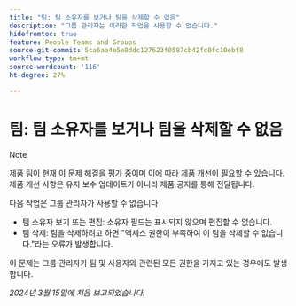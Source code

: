 ```yaml
---
title: "팀: 팀 소유자를 보거나 팀을 삭제할 수 없음"
description: "그룹 관리자는 이러한 작업을 사용할 수 없습니다."
hidefromtoc: true
feature: People Teams and Groups
source-git-commit: 5ca6aa4e5e8ddc127623f0587cb42fc0fc10ebf8
workflow-type: tm+mt
source-wordcount: '116'
ht-degree: 27%

---
```



# 팀: 팀 소유자를 보거나 팀을 삭제할 수 없음

>[!NOTE]
>
>제품 팀이 현재 이 문제 해결을 평가 중이며 이에 따라 제품 개선이 필요할 수 있습니다. 제품 개선 사항은 유지 보수 업데이트가 아니라 제품 공지를 통해 전달됩니다.

다음 작업은 그룹 관리자가 사용할 수 없습니다

* 팀 소유자 보기 또는 편집: 소유자 필드는 표시되지 않으며 편집할 수 없습니다.
* 팀 삭제: 팀을 삭제하려고 하면 &quot;액세스 권한이 부족하여 이 팀을 삭제할 수 없습니다.&quot;라는 오류가 발생합니다.

이 문제는 그룹 관리자가 팀 및 사용자와 관련된 모든 권한을 가지고 있는 경우에도 발생합니다.

_2024년 3월 15일에 처음 보고되었습니다._

